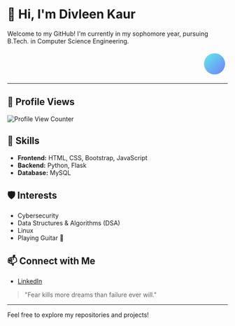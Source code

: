 # 👋 Hi, I'm Divleen Kaur

Welcome to my GitHub! I'm currently in my sophomore year, pursuing B.Tech. in Computer Science Engineering.

<!-- Animated SVG Component: A floating colorful circle -->
<p align="right">
  <svg width="60" height="60">
    <circle cx="30" cy="30" r="24" fill="url(#gradient)">
      <animate attributeName="cy" values="30;20;30" dur="1.8s" repeatCount="indefinite"/>
      <animate attributeName="r" values="24;28;24" dur="1.8s" repeatCount="indefinite"/>
    </circle>
    <defs>
      <linearGradient id="gradient" x1="0" y1="0" x2="60" y2="60" gradientUnits="userSpaceOnUse">
        <stop stop-color="#5efce8"/>
        <stop offset="1" stop-color="#736efe"/>
      </linearGradient>
    </defs>
  </svg>
</p>

---

## 👀 Profile Views

![Profile View Counter](https://komarev.com/ghpvc/?username=Di49v&color=blue&style=flat-square)

## 🚀 Skills
- **Frontend:** HTML, CSS, Bootstrap, JavaScript
- **Backend:** Python, Flask
- **Database:** MySQL

## 🛡️ Interests
- Cybersecurity
- Data Structures & Algorithms (DSA)
- Linux
- Playing Guitar 🎸

## 📫 Connect with Me
- [LinkedIn](https://www.linkedin.com/in/divleen-kaur-306900324)

> "Fear kills more dreams than failure ever will."

---

Feel free to explore my repositories and projects!
